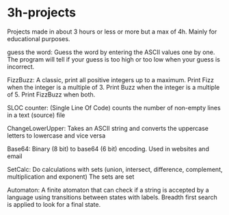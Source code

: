 # 3h-projects
Projects made in about 3 hours or less or more but a max of 4h. Mainly for educational purposes.

guess the word:
Guess the word by entering the ASCII values one by one. The program will tell if your guess is too high or too low when your guess is incorrect.

FizzBuzz:
A classic, print all positive integers up to a maximum. Print Fizz when the integer is a multiple of 3. Print Buzz when the integer is a multiple of 5. Print FizzBuzz when both.

SLOC counter:
(Single Line Of Code) counts the number of non-empty lines in a text (source) file

ChangeLowerUpper:
Takes an ASCII string and converts the uppercase letters to lowercase and vice versa

Base64:
Binary (8 bit) to base64 (6 bit) encoding. Used in websites and email 

SetCalc:
Do calculations with sets (union, intersect, difference, complement, multiplication and exponent) The sets are set<string>

Automaton:
A finite atomaton that can check if a string is accepted by a language using transitions between states with labels. Breadth first search is applied to look for a final state.
